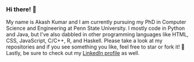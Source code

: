 ### Hi there! 👋
My name is Akash Kumar and I am currently pursuing my PhD in Computer Science and Engineering at Penn State University.
I mostly code in Python and Java, but I've also dabbled in other programming languages like HTML, CSS, JavaScript, C/C++, R, and Haskell.
Please take a look at my repositories and if you see something you like, feel free to star or fork it! 🍴  
Lastly, be sure to check out my [LinkedIn profile](https://www.linkedin.com/in/akash-kumar-universe/) as well.

<!--
**KumarUniverse/KumarUniverse** is a ✨ _special_ ✨ repository because its `README.md` (this file) appears on your GitHub profile.

Here are some ideas to get you started:

- 🔭 I’m currently working on ...
- 🌱 I’m currently learning ...
- 👯 I’m looking to collaborate on ...
- 🤔 I’m looking for help with ...
- 💬 Ask me about ...
- 📫 How to reach me: ...
- 😄 Pronouns: ...
- ⚡ Fun fact: ...
-->
